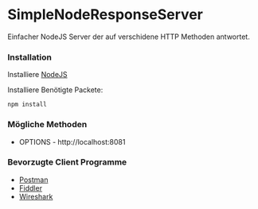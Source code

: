 # SimpleNodeResponseServer

Einfacher NodeJS Server der auf verschidene HTTP Methoden antwortet.


### Installation

 Installiere [NodeJS](http://www.dropwizard.io/1.0.2/docs/)

 Installiere Benötigte Packete:
```
npm install
```

### Mögliche Methoden
* OPTIONS - http://localhost:8081

### Bevorzugte Client Programme
* [Postman](https://www.getpostman.com/)
* [Fiddler](http://www.telerik.com/fiddler)
* [Wireshark](https://www.wireshark.org/)
